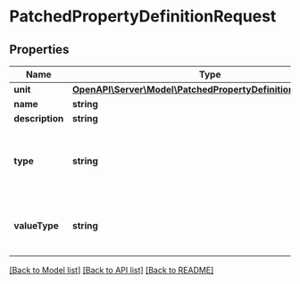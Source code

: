 # PatchedPropertyDefinitionRequest

## Properties
Name | Type | Description | Notes
------------ | ------------- | ------------- | -------------
**unit** | [**OpenAPI\Server\Model\PatchedPropertyDefinitionRequestUnit**](PatchedPropertyDefinitionRequestUnit.md) |  | [optional] 
**name** | **string** |  | [optional] 
**description** | **string** |  | [optional] 
**type** | **string** | IfcProperty*, Ifc*Properties, IfcComplexProperty, IfcQuantity*, IfcComplexQuantity, Attribute | [optional] 
**valueType** | **string** | Type of the corresponding value (Boolean, integer, float, string, IfcRange, ...) | [optional] 

[[Back to Model list]](../README.md#documentation-for-models) [[Back to API list]](../README.md#documentation-for-api-endpoints) [[Back to README]](../README.md)


